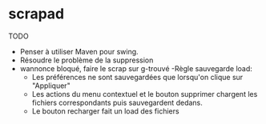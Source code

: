 # scrapad
TODO
- Penser à utiliser Maven pour swing.
- Résoudre le problème de la suppression
- wannonce bloqué, faire le scrap sur g-trouvé
-Règle sauvegarde load:
	- Les préférences ne sont sauvegardées que lorsqu'on clique sur "Appliquer"
	- Les actions du menu contextuel et le bouton supprimer chargent les fichiers correspondants puis sauvegardent dedans.
	- Le bouton recharger fait un load des fichiers